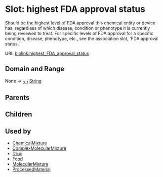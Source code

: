 
# Slot: highest FDA approval status


Should be the highest level of FDA approval this chemical entity or device has, regardless of which disease, condition or phenotype it is currently being reviewed to treat.  For specific levels of FDA approval for a specific condition, disease, phenotype, etc., see the association slot, 'FDA approval status.'

URI: [biolink:highest_FDA_approval_status](https://w3id.org/biolink/vocab/highest_FDA_approval_status)


## Domain and Range

None &#8594;  <sub>0..1</sub> [String](types/String.md)

## Parents


## Children


## Used by

 * [ChemicalMixture](ChemicalMixture.md)
 * [ComplexMolecularMixture](ComplexMolecularMixture.md)
 * [Drug](Drug.md)
 * [Food](Food.md)
 * [MolecularMixture](MolecularMixture.md)
 * [ProcessedMaterial](ProcessedMaterial.md)
